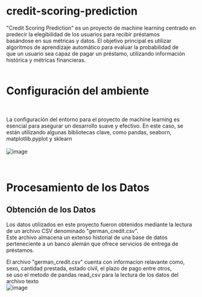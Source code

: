 # credit-scoring-prediction
"Credit Scoring Prediction" es un proyecto de machine learning centrado en predecir la elegibilidad de los usuarios para recibir préstamos <br>
basándose en sus métricas y datos. El objetivo principal es utilizar algoritmos de aprendizaje automático para evaluar la probabilidad de  <br>
que un usuario sea capaz de pagar un préstamo, utilizando información histórica y métricas financieras. <br>
<br>
# Configuración del ambiente
<br>

La configuración del entorno para el proyecto de machine learning es esencial para asegurar un desarrollo suave y efectivo. En este caso, se <br>
están utilizando algunas bibliotecas clave, como pandas, seaborn, matplotlib.pyplot y sklearn <br>
<br>
![image](https://github.com/pabloing93/credit-scoring-prediction/assets/130804905/fd8af9b8-8e03-449f-b482-2f200ef19b9e)

<br>

# Procesamiento de los Datos
## Obtención de los Datos
Los datos utilizados en este proyecto fueron obtenidos mediante la lectura de un archivo CSV denominado "german_credit.csv". <br>
Este archivo almacena un extenso historial de una base de datos perteneciente a un banco alemán que ofrece servicios de entrega de préstamos. 

El archivo "german_credit.csv" cuenta con informacion relavante como, sexo, cantidad prestada, estado civil, el plazo de pago entre otros, <br>
se uso el metodo de pandas read_csv para la lectura de los datos del archivo texto
<br>
![image](https://github.com/pabloing93/credit-scoring-prediction/assets/130804905/5ba4733c-70d6-4dce-b883-731240dea1cb)

<br>
